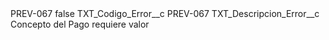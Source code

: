 <?xml version="1.0" encoding="UTF-8"?>
<CustomMetadata xmlns="http://soap.sforce.com/2006/04/metadata" xmlns:xsi="http://www.w3.org/2001/XMLSchema-instance" xmlns:xsd="http://www.w3.org/2001/XMLSchema">
    <label>PREV-067</label>
    <protected>false</protected>
    <values>
        <field>TXT_Codigo_Error__c</field>
        <value xsi:type="xsd:string">PREV-067</value>
    </values>
    <values>
        <field>TXT_Descripcion_Error__c</field>
        <value xsi:type="xsd:string">Concepto del Pago requiere valor</value>
    </values>
</CustomMetadata>

